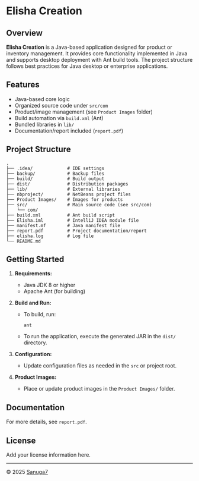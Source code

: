 # Elisha Creation

## Overview

**Elisha Creation** is a Java-based application designed for product or inventory management. It provides core functionality implemented in Java and supports desktop deployment with Ant build tools. The project structure follows best practices for Java desktop or enterprise applications.

## Features

- Java-based core logic
- Organized source code under `src/com`
- Product/image management (see `Product Images` folder)
- Build automation via `build.xml` (Ant)
- Bundled libraries in `lib/`
- Documentation/report included (`report.pdf`)

## Project Structure

```
.
├── .idea/             # IDE settings
├── backup/            # Backup files
├── build/             # Build output
├── dist/              # Distribution packages
├── lib/               # External libraries
├── nbproject/         # NetBeans project files
├── Product Images/    # Images for products
├── src/               # Main source code (see src/com)
│   └── com/
├── build.xml          # Ant build script
├── Elisha.iml         # IntelliJ IDEA module file
├── manifest.mf        # Java manifest file
├── report.pdf         # Project documentation/report
├── elisha.log         # Log file
└── README.md
```

## Getting Started

1. **Requirements:**
   - Java JDK 8 or higher
   - Apache Ant (for building)

2. **Build and Run:**
   - To build, run:  
     ```
     ant
     ```
   - To run the application, execute the generated JAR in the `dist/` directory.

3. **Configuration:**
   - Update configuration files as needed in the `src` or project root.

4. **Product Images:**
   - Place or update product images in the `Product Images/` folder.

## Documentation

For more details, see `report.pdf`.

## License

Add your license information here.

---

© 2025 [Sanuga7](https://github.com/Sanuga7)
